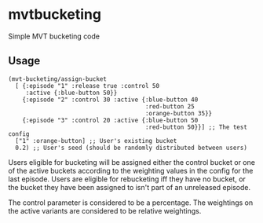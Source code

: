 mvtbucketing
============

Simple MVT bucketing code

## Usage

    (mvt-bucketing/assign-bucket
      [ {:episode "1" :release true :control 50
         :active {:blue-button 50}}
        {:episode "2" :control 30 :active {:blue-button 40
                                           :red-button 25
                                           :orange-button 35}}
        {:episode "3" :control 20 :active {:blue-button 50
                                           :red-button 50}}] ;; The test config
      ["1" :orange-button] ;; User's existing bucket
      0.2) ;; User's seed (should be randomly distributed between users)

Users eligible for bucketing will be assigned either the control bucket or one of the active buckets according to the weighting values in the config for the last episode. Users are eligible for rebucketing iff they have no bucket, or the bucket they have been assigned to isn't part of an unreleased episode.

The control parameter is considered to be a percentage. The weightings on the active variants are considered to be relative weightings. 
